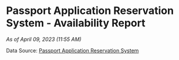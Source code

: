 # Passport Application Reservation System - Availability Report

*As of April 09, 2023 (11:55 AM)*

Data Source: [Passport Application Reservation System](https://eservices.immigration.gov.lk:8443/appointment/pages/reservationApplication.xhtml)